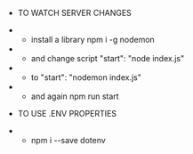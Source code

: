- TO WATCH SERVER CHANGES
- - install a library npm i -g nodemon
- - and change script "start": "node index.js"
- - to  "start": "nodemon index.js"
- - and again npm run start

- TO USE .ENV PROPERTIES
- - npm i --save dotenv
